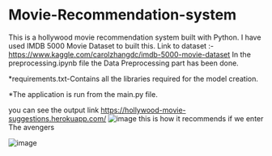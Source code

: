 # Movie-Recommendation-system
 This is a hollywood movie recommendation system built with Python. I have used IMDB 5000 Movie Dataset to built this. Link to dataset :- https://www.kaggle.com/carolzhangdc/imdb-5000-movie-dataset 
 In the preprocessing.ipynb file the Data Preprocessing part has been done.

*requirements.txt-Contains all the libraries required for the model creation.

*The application is run from the main.py file.

you can see the output link 
https://hollywood-movie-suggestions.herokuapp.com/
![image](https://user-images.githubusercontent.com/66308480/126895716-7ef96d06-598d-48f6-8d41-4d1ce604a8fc.png)
this is how it recommends if we enter The avengers


![image](https://user-images.githubusercontent.com/66308480/126895748-65edfa46-e2bc-4034-8f0a-272bf5e2e86a.png)
